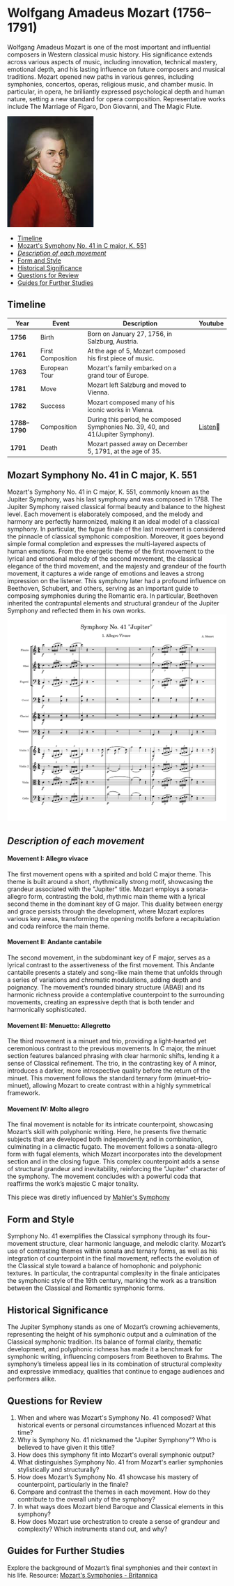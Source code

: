 # Wolfgang Amadeus Mozart (1756–1791)

Wolfgang Amadeus Mozart is one of the most important and influential composers in Western classical music history. 
His significance extends across various aspects of music, including innovation, technical mastery, emotional depth, and his lasting influence on future composers and musical traditions. 
Mozart opened new paths in various genres, including symphonies, concertos, operas, religious music, and chamber music. In particular, in opera, he brilliantly expressed psychological depth and human nature, setting a new standard for opera composition. Representative works include The Marriage of Figaro, Don Giovanni, and The Magic Flute.

<img src="mozart.png">

- [Timeline](#timeline)
- [Mozart's Symphony No. 41 in C major, K. 551](#mozart-symphony-no-41-in-c-major-k-551)
- [*Description of each movement*](#description-of-each-movement)
- [Form and Style](#form-and-style)
- [Historical Significance](#historical-significance)
- [Questions for Review](#questions-for-review)
- [Guides for Further Studies](#guides-for-further-studies)

## Timeline
|      Year     | Event              | Description                                                                     | Youtube                                                      |
|---------------|--------------------|---------------------------------------------------------------------------------|--------------------------------------------------------------|
| **1756**      | Birth              | Born on January 27, 1756, in Salzburg, Austria.                                 |                                                              |
| **1761**      | First Composition  | At the age of 5, Mozart composed his first piece of music.                      |                                                              |
| **1763**      | European Tour      | Mozart's family embarked on a grand tour of Europe.                             |                                                              |
| **1781**      | Move               | Mozart left Salzburg and moved to Vienna.                                       |                                                              |
| **1782**      | Success            | Mozart composed many of his iconic works in Vienna.                             |                                                              |
| **1788–1790** | Composition        | During this period, he composed Symphonies No. 39, 40, and 41(Jupiter Symphony).| [Listen](https://youtu.be/UsNk-7j9lpY?si=hBFG4aCaa5h6lJKw)🎵 | 
| **1791**      | Death              | Mozart passed away on December 5, 1791, at the age of 35.                       |                                                              |
  
## Mozart Symphony No. 41 in C major, K. 551
Mozart's Symphony No. 41 in C major, K. 551, commonly known as the Jupiter Symphony, was his last symphony and was composed in 1788. 
The Jupiter Symphony raised classical formal beauty and balance to the highest level. Each movement is elaborately composed, and the melody and harmony are perfectly harmonized, making it an ideal model of a classical symphony. In particular, the fugue finale of the last movement is considered the pinnacle of classical symphonic composition.
Moreover, it goes beyond simple formal completion and expresses the multi-layered aspects of human emotions. From the energetic theme of the first movement to the lyrical and emotional melody of the second movement, the classical elegance of the third movement, and the majesty and grandeur of the fourth movement, it captures a wide range of emotions and leaves a strong impression on the listener.
This symphony later had a profound influence on Beethoven, Schubert, and others, serving as an important guide to composing symphonies during the Romantic era. In particular, Beethoven inherited the contrapuntal elements and structural grandeur of the Jupiter Symphony and reflected them in his own works.
<img src="mozart symphony no. 41.png"> 

## *Description of each movement*
#### Movement I: Allegro vivace
The first movement opens with a spirited and bold C major theme. This theme is built around a short, rhythmically strong motif, showcasing the grandeur associated with the "Jupiter" title. Mozart employs a sonata-allegro form, contrasting the bold, rhythmic main theme with a lyrical second theme in the dominant key of G major. This duality between energy and grace persists through the development, where Mozart explores various key areas, transforming the opening motifs before a recapitulation and coda reinforce the main theme.

#### Movement II: Andante cantabile
The second movement, in the subdominant key of F major, serves as a lyrical contrast to the assertiveness of the first movement. This Andante cantabile presents a stately and song-like main theme that unfolds through a series of variations and chromatic modulations, adding depth and poignancy. The movement’s rounded binary structure (ABAB) and its harmonic richness provide a contemplative counterpoint to the surrounding movements, creating an expressive depth that is both tender and harmonically sophisticated.

#### Movement III: Menuetto: Allegretto
The third movement is a minuet and trio, providing a light-hearted yet ceremonious contrast to the previous movements. In C major, the minuet section features balanced phrasing with clear harmonic shifts, lending it a sense of Classical refinement. The trio, in the contrasting key of A minor, introduces a darker, more introspective quality before the return of the minuet. This movement follows the standard ternary form (minuet–trio–minuet), allowing Mozart to create contrast within a highly symmetrical framework.

#### Movement IV: Molto allegro
The final movement is notable for its intricate counterpoint, showcasing Mozart’s skill with polyphonic writing. Here, he presents five thematic subjects that are developed both independently and in combination, culminating in a climactic fugato. The movement follows a sonata-allegro form with fugal elements, which Mozart incorporates into the development section and in the closing fugue. This complex counterpoint adds a sense of structural grandeur and inevitability, reinforcing the "Jupiter" character of the symphony. The movement concludes with a powerful coda that reaffirms the work’s majestic C major tonality.

This piece was diretly influenced by [Mahler's Symphony](mahler-symphony.md)

## Form and Style
Symphony No. 41 exemplifies the Classical symphony through its four-movement structure, clear harmonic language, and melodic clarity. Mozart’s use of contrasting themes within sonata and ternary forms, as well as his integration of counterpoint in the final movement, reflects the evolution of the Classical style toward a balance of homophonic and polyphonic textures. In particular, the contrapuntal complexity in the finale anticipates the symphonic style of the 19th century, marking the work as a transition between the Classical and Romantic symphonic forms.

## Historical Significance
The Jupiter Symphony stands as one of Mozart’s crowning achievements, representing the height of his symphonic output and a culmination of the Classical symphonic tradition. Its balance of formal clarity, thematic development, and polyphonic richness has made it a benchmark for symphonic writing, influencing composers from Beethoven to Brahms. The symphony’s timeless appeal lies in its combination of structural complexity and expressive immediacy, qualities that continue to engage audiences and performers alike.

## Questions for Review
1. When and where was Mozart's Symphony No. 41 composed? What historical events or personal circumstances influenced Mozart at this time?
2. Why is Symphony No. 41 nicknamed the "Jupiter Symphony"? Who is believed to have given it this title?
3. How does this symphony fit into Mozart's overall symphonic output?
4. What distinguishes Symphony No. 41 from Mozart's earlier symphonies stylistically and structurally?
5. How does Mozart’s Symphony No. 41 showcase his mastery of counterpoint, particularly in the finale?
6. Compare and contrast the themes in each movement. How do they contribute to the overall unity of the symphony?
7. In what ways does Mozart blend Baroque and Classical elements in this symphony?
8. How does Mozart use orchestration to create a sense of grandeur and complexity? Which instruments stand out, and why?
   
## Guides for Further Studies
Explore the background of Mozart’s final symphonies and their context in his life.
Resource: [Mozart's Symphonies - Britannica](https://www.britannica.com/art/symphony-music)


